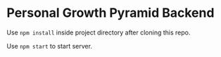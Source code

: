 # Personal Growth Pyramid Backend

Use `npm install` inside project directory after cloning this repo.

Use `npm start` to start server.